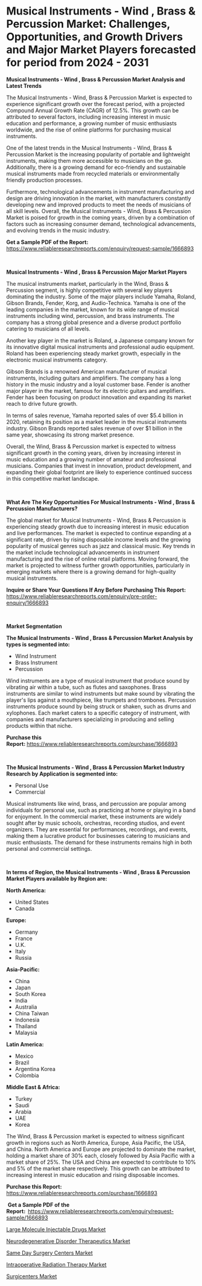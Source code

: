 <p><h1>Musical Instruments - Wind , Brass & Percussion Market: Challenges, Opportunities, and Growth Drivers and Major Market Players forecasted for period from 2024 - 2031</h1></p><p><strong>Musical Instruments - Wind , Brass & Percussion Market Analysis and Latest Trends</strong></p>
<p><p>The Musical Instruments - Wind, Brass & Percussion Market is expected to experience significant growth over the forecast period, with a projected Compound Annual Growth Rate (CAGR) of 12.5%. This growth can be attributed to several factors, including increasing interest in music education and performance, a growing number of music enthusiasts worldwide, and the rise of online platforms for purchasing musical instruments.</p><p>One of the latest trends in the Musical Instruments - Wind, Brass & Percussion Market is the increasing popularity of portable and lightweight instruments, making them more accessible to musicians on the go. Additionally, there is a growing demand for eco-friendly and sustainable musical instruments made from recycled materials or environmentally friendly production processes.</p><p>Furthermore, technological advancements in instrument manufacturing and design are driving innovation in the market, with manufacturers constantly developing new and improved products to meet the needs of musicians of all skill levels. Overall, the Musical Instruments - Wind, Brass & Percussion Market is poised for growth in the coming years, driven by a combination of factors such as increasing consumer demand, technological advancements, and evolving trends in the music industry.</p></p>
<p><strong>Get a Sample PDF of the Report:&nbsp;</strong> <a href="https://www.reliableresearchreports.com/enquiry/request-sample/1666893">https://www.reliableresearchreports.com/enquiry/request-sample/1666893</a></p>
<p>&nbsp;</p>
<p><strong>Musical Instruments - Wind , Brass & Percussion Major Market Players</strong></p>
<p><p>The musical instruments market, particularly in the Wind, Brass & Percussion segment, is highly competitive with several key players dominating the industry. Some of the major players include Yamaha, Roland, Gibson Brands, Fender, Korg, and Audio-Technica. Yamaha is one of the leading companies in the market, known for its wide range of musical instruments including wind, percussion, and brass instruments. The company has a strong global presence and a diverse product portfolio catering to musicians of all levels.</p><p>Another key player in the market is Roland, a Japanese company known for its innovative digital musical instruments and professional audio equipment. Roland has been experiencing steady market growth, especially in the electronic musical instruments category.</p><p>Gibson Brands is a renowned American manufacturer of musical instruments, including guitars and amplifiers. The company has a long history in the music industry and a loyal customer base. Fender is another major player in the market, famous for its electric guitars and amplifiers. Fender has been focusing on product innovation and expanding its market reach to drive future growth.</p><p>In terms of sales revenue, Yamaha reported sales of over $5.4 billion in 2020, retaining its position as a market leader in the musical instruments industry. Gibson Brands reported sales revenue of over $1 billion in the same year, showcasing its strong market presence.</p><p>Overall, the Wind, Brass & Percussion market is expected to witness significant growth in the coming years, driven by increasing interest in music education and a growing number of amateur and professional musicians. Companies that invest in innovation, product development, and expanding their global footprint are likely to experience continued success in this competitive market landscape.</p></p>
<p>&nbsp;</p>
<p><strong>What Are The Key Opportunities For Musical Instruments - Wind , Brass & Percussion Manufacturers?</strong></p>
<p><p>The global market for Musical Instruments - Wind, Brass & Percussion is experiencing steady growth due to increasing interest in music education and live performances. The market is expected to continue expanding at a significant rate, driven by rising disposable income levels and the growing popularity of musical genres such as jazz and classical music. Key trends in the market include technological advancements in instrument manufacturing and the rise of online retail platforms. Moving forward, the market is projected to witness further growth opportunities, particularly in emerging markets where there is a growing demand for high-quality musical instruments.</p></p>
<p><strong>Inquire or Share Your Questions If Any Before Purchasing This Report:</strong> <a href="https://www.reliableresearchreports.com/enquiry/pre-order-enquiry/1666893">https://www.reliableresearchreports.com/enquiry/pre-order-enquiry/1666893</a></p>
<p>&nbsp;</p>
<p><strong>Market Segmentation</strong></p>
<p><strong>The Musical Instruments - Wind , Brass & Percussion Market Analysis by types is segmented into:</strong></p>
<p><ul><li>Wind Instrument</li><li>Brass Instrument</li><li>Percussion</li></ul></p>
<p><p>Wind instruments are a type of musical instrument that produce sound by vibrating air within a tube, such as flutes and saxophones. Brass instruments are similar to wind instruments but make sound by vibrating the player's lips against a mouthpiece, like trumpets and trombones. Percussion instruments produce sound by being struck or shaken, such as drums and xylophones. Each market caters to a specific category of instrument, with companies and manufacturers specializing in producing and selling products within that niche.</p></p>
<p><strong>Purchase this Report:&nbsp;</strong><a href="https://www.reliableresearchreports.com/purchase/1666893">https://www.reliableresearchreports.com/purchase/1666893</a></p>
<p>&nbsp;</p>
<p><strong>The Musical Instruments - Wind , Brass & Percussion Market Industry Research by Application is segmented into:</strong></p>
<p><ul><li>Personal Use</li><li>Commercial</li></ul></p>
<p><p>Musical instruments like wind, brass, and percussion are popular among individuals for personal use, such as practicing at home or playing in a band for enjoyment. In the commercial market, these instruments are widely sought after by music schools, orchestras, recording studios, and event organizers. They are essential for performances, recordings, and events, making them a lucrative product for businesses catering to musicians and music enthusiasts. The demand for these instruments remains high in both personal and commercial settings.</p></p>
<p>&nbsp;</p>
<p><strong>In terms of Region, the Musical Instruments - Wind , Brass & Percussion Market Players available by Region are:</strong></p>
<p>
    <p> <strong> North America: </strong>
        <ul>
            <li>United States</li>
            <li>Canada</li>
        </ul>
        </p> 
    <p> <strong> Europe: </strong>
        <ul>
            <li>Germany</li>
            <li>France</li>
            <li>U.K.</li>
            <li>Italy</li>
            <li>Russia</li>
        </ul>
        </p> 
    <p> <strong> Asia-Pacific: </strong>
        <ul>
            <li>China</li>
            <li>Japan</li>
            <li>South Korea</li>
            <li>India</li>
            <li>Australia</li>
            <li>China Taiwan</li>
            <li>Indonesia</li>
            <li>Thailand</li>
            <li>Malaysia</li>
        </ul>
        </p> 
    <p> <strong> Latin America: </strong>
        <ul>
            <li>Mexico</li>
            <li>Brazil</li>
            <li>Argentina Korea</li>
            <li>Colombia</li>
        </ul>
        </p> 
    <p> <strong> Middle East & Africa: </strong>
        <ul>
            <li>Turkey</li>
            <li>Saudi</li>
            <li>Arabia</li>
            <li>UAE</li>
            <li>Korea</li>
        </ul>
    </p>
    </p>
<p><p>The Wind, Brass & Percussion market is expected to witness significant growth in regions such as North America, Europe, Asia Pacific, the USA, and China. North America and Europe are projected to dominate the market, holding a market share of 30% each, closely followed by Asia Pacific with a market share of 25%. The USA and China are expected to contribute to 10% and 5% of the market share respectively. This growth can be attributed to increasing interest in music education and rising disposable incomes.</p></p>
<p><strong>Purchase this Report: </strong><a href="https://www.reliableresearchreports.com/purchase/1666893">https://www.reliableresearchreports.com/purchase/1666893</a></p>
<p>&nbsp;<strong>Get a Sample PDF of the Report:&nbsp;&nbsp;</strong><a href="https://www.reliableresearchreports.com/enquiry/request-sample/1666893">https://www.reliableresearchreports.com/enquiry/request-sample/1666893</a></p>
<p><strong></strong></p>
<p><p><a href="https://issuu.com/reportprime-2/docs/large-molecule-injectable-drugs-market-size-2030.p">Large Molecule Injectable Drugs Market</a></p><p><a href="https://issuu.com/reportprime-2/docs/neurodegenerative-disorder-therapeutics-market-siz">Neurodegenerative Disorder Therapeutics Market</a></p><p><a href="https://medium.com/p/fdc9acd8b34d/edit">Same Day Surgery Centers Market</a></p><p><a href="https://medium.com/p/0de283a4ec97/edit">Intraoperative Radiation Therapy Market</a></p><p><a href="https://medium.com/p/30551ad958ac/edit">Surgicenters Market</a></p></p>